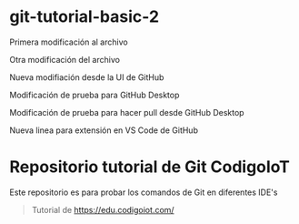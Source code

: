 # git-tutorial-basic-2
Primera modificación al archivo

Otra modificación del archivo

Nueva modifiación desde la UI de GitHub

Modificación de prueba para GitHub Desktop

Modificación de prueba para hacer pull desde GitHub Desktop

Nueva linea para extensión en VS Code de GitHub

# Repositorio tutorial de Git CodigoIoT

Este repositorio es para probar los comandos de Git en diferentes IDE's

>Tutorial de https://edu.codigoiot.com/
